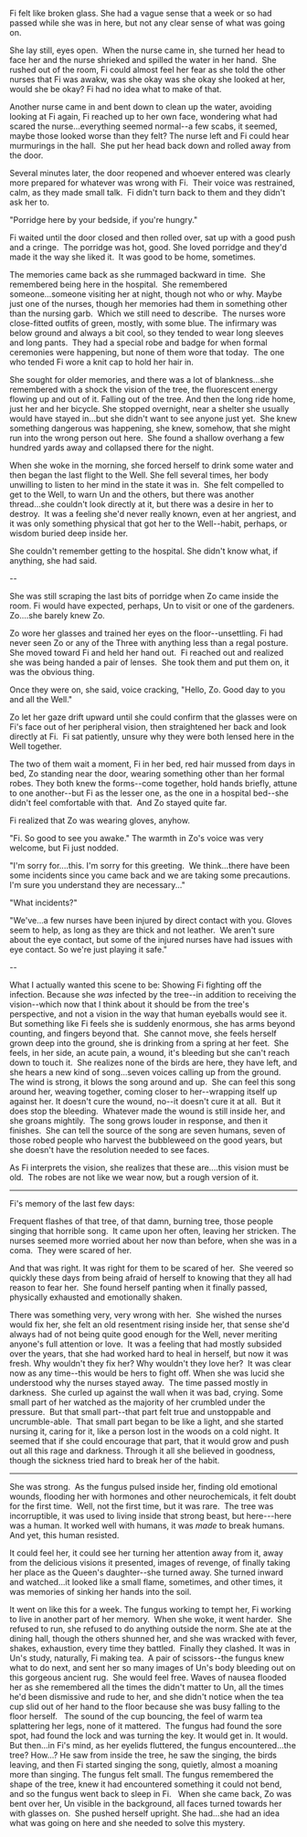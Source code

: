 Fi felt like broken glass. She had a vague sense that a week or so had passed while she was in here, but not any clear sense of what was going on.

She lay still, eyes open.  When the nurse came in, she turned her head to face her and the nurse shrieked and spilled the water in her hand.  She rushed out of the room, Fi could almost feel her fear as she told the other nurses that Fi was awakw, was she okay was she okay she looked at her, would she be okay? Fi had no idea what to make of that. 

Another nurse came in and bent down to clean up the water, avoiding looking at Fi again, Fi reached up to her own face, wondering what had scared the nurse...everything seemed normal--a few scabs, it seemed, maybe those looked worse than they felt? The nurse left and Fi could hear murmurings in the hall.  She put her head back down and rolled away from the door. 

Several minutes later, the door reopened and whoever entered was clearly more prepared for whatever was wrong with Fi.  Their voice was restrained, calm, as they made small talk.  Fi didn't turn back to them and they didn't ask her to. 

"Porridge here by your bedside, if you're hungry."

Fi waited until the door closed and then rolled over, sat up with a good push and a cringe.  The porridge was hot, good. She loved porridge and they'd made it the way she liked it.  It was good to be home, sometimes. 

The memories came back as she rummaged backward in time.  She remembered being here in the hospital.  She remembered someone...someone visiting her at night, though not who or why. Maybe just one of the nurses, though her memories had them in something other than the nursing garb.  Which we still need to describe.  The nurses wore close-fitted outfits of green, mostly, with some blue. The infirmary was below ground and always a bit cool, so they tended to wear long sleeves and long pants.  They had a special robe and badge for when formal ceremonies were happening, but none of them wore that today.  The one who tended Fi wore a knit cap to hold her hair in. 

She sought for older memories, and there was a lot of blankness...she remembered with a shock the vision of the tree, the fluorescent energy flowing up and out of it. Falling out of the tree. And then the long ride home, just her and her bicycle. She stopped overnight, near a shelter she usually would have stayed in...but she didn't want to see anyone just yet.  She knew something dangerous was happening, she knew, somehow, that she might run into the wrong person out here.  She found a shallow overhang a few hundred yards away and collapsed there for the night.  

When she woke in the morning, she forced herself to drink some water and then began the last flight to the Well. She fell several times, her body unwilling to listen to her mind in the state it was in.  She felt compelled to get to the Well, to warn Un and the others, but there was another thread...she couldn't look directly at it, but there was a desire in her to destroy.  It was a feeling she'd never really known, even at her angriest, and it was only something physical that got her to the Well--habit, perhaps, or wisdom buried deep inside her. 

She couldn't remember getting to the hospital. She didn't know what, if anything, she had said. 

--

She was still scraping the last bits of porridge when Zo came inside the room. Fi would have expected, perhaps, Un to visit or one of the gardeners. Zo....she barely knew Zo.  

Zo wore her glasses and trained her eyes on the floor--unsettling. Fi had never seen Zo or any of the Three with anything less than a regal posture.  She moved toward Fi and held her hand out.  Fi reached out and realized she was being handed a pair of lenses.  She took them and put them on, it was the obvious thing. 

Once they were on, she said, voice cracking, "Hello, Zo. Good day to you and all the Well."

Zo let her gaze drift upward until she could confirm that the glasses were on Fi's face out of her peripheral vision, then straightened her back and look directly at Fi.  Fi sat patiently, unsure why they were both lensed here in the Well together. 

The two of them wait a moment, Fi in her bed, red hair mussed from days in bed, Zo standing near the door, wearing something other than her formal robes. They both knew the forms--come together, hold hands briefly, attune to one another--but Fi as the lesser one, as the one in a hospital bed--she didn't feel comfortable with that.  And Zo stayed quite far. 

Fi realized that Zo was wearing gloves, anyhow. 

"Fi. So good to see you awake." The warmth in Zo's voice was very welcome, but Fi just nodded. 

"I'm sorry for....this. I'm sorry for this greeting.  We think...there have been some incidents since you came back and we are taking some precautions. I'm sure you understand they are necessary..."

"What incidents?" 

"We've...a few nurses have been injured by direct contact with you. Gloves seem to help, as long as they are thick and not leather.  We aren't sure about the eye contact, but some of the injured nurses have had issues with eye contact. So we're just playing it safe." 

--

What I actually wanted this scene to be: Showing Fi fighting off the infection. Because she *was* infected by the tree--in addition to receiving the vision--which now that I think about it should be from the tree's perspective, and not a vision in the way that human eyeballs would see it. But something like Fi feels she is suddenly enormous, she has arms beyond counting, and fingers beyond that.  She cannot move, she feels herself grown deep into the ground, she is drinking from a spring at her feet.  She feels, in her side, an acute pain, a wound, it's bleeding but she can't reach down to touch it.  She realizes none of the birds are here, they have left, and she hears a new kind of song...seven voices calling up from the ground. The wind is strong, it blows the song around and up.  She can feel this song around her, weaving together, coming closer to her--wrapping itself up against her. It doesn't cure the wound, no--it doesn't cure it at all.  But it does stop the bleeding.  Whatever made the wound is still inside her, and she groans mightily.  The song grows louder in response, and then it finishes.  She can tell the source of the song are seven humans, seven of those robed people who harvest the bubbleweed on the good years, but she doesn't have the resolution needed to see faces. 

As Fi interprets the vision, she realizes that these are....this vision must be old.  The robes are not like we wear now, but a rough version of it. 


---

Fi's memory of the last few days: 


Frequent flashes of that tree, of that damn, burning tree, those people singing that horrible song.  It came upon her often, leaving her stricken. The nurses seemed more worried about her now than before, when she was in a coma.  They were scared of her. 

And that was right. It was right for them to be scared of her.  She veered so quickly these days from being afraid of herself to knowing that they all had reason to fear her.  She found herself panting when it finally passed, physically exhausted and emotionally shaken.  

There was something very, very wrong with her.  She wished the nurses would fix her, she felt an old resentment rising inside her, that sense she'd always had of not being quite good enough for the Well, never meriting anyone's full attention or love.  It was a feeling that had mostly subsided over the years, that she had worked hard to heal in herself, but now it was fresh. Why wouldn't they fix her? Why wouldn't they love her? 
It was clear now as any time--this would be hers to fight off. When she was lucid she understood why the nurses stayed away. 
The time passed mostly in darkness. 
She curled up against the wall when it was bad, crying. Some small part of her watched as the majority of her crumbled under the pressure.  But that small part--that part felt true and unstoppable and uncrumble-able.  That small part began to be like a light, and she started nursing it, caring for it, like a person lost in the woods on a cold night. It seemed that if she could encourage that part, that it would grow and push out all this rage and darkness.
Through it all she believed in goodness, though the sickness tried hard to break her of the habit. 




---
She was strong.  As the fungus pulsed inside her, finding old emotional wounds, flooding her with hormones and other neurochemicals, it felt doubt for the first time.  Well, not the first time, but it was rare.  The tree was incorruptible, it was used to living inside that strong beast, but here---here was a human. It worked well with humans, it was *made* to break humans. And yet, this human resisted. 

It could feel her, it could see her turning her attention away from it, away from the delicious visions it presented, images of revenge, of finally taking her place as the Queen's daughter--she turned away. She turned inward and watched...it looked like a small flame, sometimes, and other times, it was memories of sinking her hands into the soil.

It went on like this for a week. The fungus working to tempt her, Fi working to live in another part of her memory. 
When she woke, it went harder.  She refused to run, she refused to do anything outside the norm. She ate at the dining hall, though the others shunned her, and she was wracked with fever, shakes, exhaustion, every time they battled. 
Finally they clashed. It was in Un's study, naturally, Fi making tea.  A pair of scissors--the fungus knew what to do next, and sent her so many images of Un's body bleeding out on this gorgeous ancient rug.  She would feel free. Waves of nausea flooded her as she remembered all the times the didn't matter to Un, all the times he'd been dismissive and rude to her, and she didn't notice when the tea cup slid out of her hand to the floor because she was busy falling to the floor herself.  
The sound of the cup bouncing, the feel of warm tea splattering her legs, none of it mattered.  The fungus had found the sore spot, had found the lock and was turning the key. It would get in. It would.
But then...in Fi's mind, as her eyelids fluttered, the fungus encountered...the tree? How...? He saw from inside the tree, he saw the singing, the birds leaving, and then Fi started singing the song, quietly, almost a moaning more than singing. The fungus felt small. The fungus remembered the shape of the tree, knew it had encountered something it could not bend, and so the fungus went back to sleep in Fi.  
When she came back, Zo was bent over her, Un visible in the background, all faces turned towards her with glasses on. 
She pushed herself upright. She had...she had an idea what was going on here and she needed to solve this mystery. 
